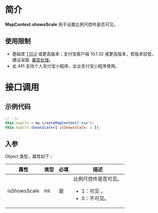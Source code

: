 # 简介

**MapContext.showsScale** 用于设置比例尺控件是否可见。

## 使用限制

- 基础库 [1.10.0](https://opendocs.alipay.com/mini/framework/lib) 或更高版本；支付宝客户端 10.1.32 或更高版本，若版本较低，建议采取  [兼容处理](/mini/framework/compatibility)。
- 此 API 支持个人支付宝小程序、企业支付宝小程序使用。

# 接口调用

## 示例代码

```javascript
// .js
this.mapCtx = my.createMapContext('map');
this.mapCtx.showsScale({ isShowsScale: 1 });
```

## 入参

Object 类型，属性如下：

| **属性** | **类型** | **必填** | **描述** |
| --- | --- | --- | --- |
| isShowsScale | Int | 是 | 比例尺控件是否可见。<ul><li>1：可见 。</li><li>0：不可见。</li></ul> |
